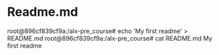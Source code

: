 # Readme.md
root@896cf839cf9a:/alx-pre_course# echo 'My first readme' > README.md                                                                  root@896cf839cf9a:/alx-pre_course# cat README.md                                                                                       My first readme         
